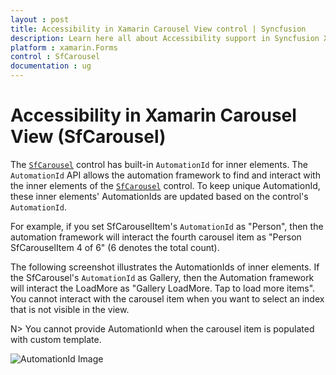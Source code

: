```yaml
---
layout : post
title: Accessibility in Xamarin Carousel View control | Syncfusion
description: Learn here all about Accessibility support in Syncfusion Xamarin Carousel View (SfCarousel) control and more.
platform : xamarin.Forms
control : SfCarousel
documentation : ug
---
```


# Accessibility in Xamarin Carousel View (SfCarousel)

The [`SfCarousel`](https://help.syncfusion.com/cr/xamarin/Syncfusion.SfCarousel.XForms.SfCarousel.html) control has built-in `AutomationId` for inner elements. The `AutomationId` API allows the automation framework to find and interact with the inner elements of the [`SfCarousel`](https://help.syncfusion.com/cr/xamarin/Syncfusion.SfCarousel.XForms.SfCarousel.html) control. To keep unique AutomationId, these inner elements' AutomationIds are updated based on the control's `AutomationId`.

 For example, if you set SfCarouselItem's `AutomationId` as "Person", then the automation framework will interact the fourth carousel item as "Person SfCarouselItem 4 of 6" (6 denotes the total count). 
 
 The following screenshot illustrates the AutomationIds of inner elements. If the SfCarousel's `AutomationId` as Gallery, then the Automation framework will interact the LoadMore as "Gallery LoadMore. Tap to load more items". You cannot interact with the carousel item when you want to select an index that is not visible in the view.

 N> You cannot provide AutomationId when the carousel item is populated with custom template.

![AutomationId Image](images/AutomationId.png)

